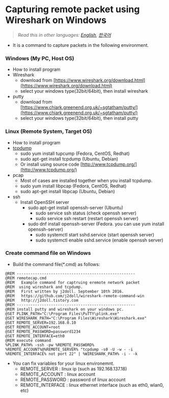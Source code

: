 # Capturing remote packet using Wireshark on Windows

> *Read this in other languages: [English](README.md), [한국어](README.ko.md)*

- It is a command to capture packets in the following environment.

### Windows (My PC, Host OS)
- How to install program
- Wireshark
	- download from [https://www.wireshark.org/download.html](https://www.wireshark.org/download.html)
	- select your windows type(32bit/64bit), then install wireshark
- putty
	- download from [https://www.chiark.greenend.org.uk/~sgtatham/putty/](https://www.chiark.greenend.org.uk/~sgtatham/putty/)
	- select your windows type(32bit/64bit), then install putty

### Linux (Remote System, Target OS)
- How to install program
- [tcpdump](http://www.tcpdump.org/)
	- sudo yum install tupcump (Fedora, CentOS, Redhat)
	- sudo apt-get install tcpdump (Ubuntu, Debian)
	- Or install using source code [http://www.tcpdump.org/](http://www.tcpdump.org/)	
- pcap
	- Most of cases are installed together when you install tcpdump.
	- sudo yum install libpcap (Fedora, CentOS, Redhat)
	- sudo apt-get install libpcap (Ubuntu, Debian)
- ssh
	- Install OpenSSH server
		- sudo apt-get install openssh-server (Ubuntu)
			- sudo service ssh status (check openssh server)
			- sudo service ssh restart (restart openssh server)
		- sudo dnf install openssh-server (Fedora. you can use yum install openssh-server)
			- sudo systemctl start sshd.service (start openssh server)
			- sudo systemctl enable sshd.service (enable openssh server)

### Create command file on Windows
- Build the command file(*.cmd) as follows:
	
```
@REM ---------------------------------------------------- 
@REM remotecap.cmd
@REM   Example command for captruing eremote network packet
@REM  using wireshark and tcpdump. 
@REM   First written by j2doll. September 10th 2016. 
@REM   https://github.com/j2doll/wireshark-remote-command-win
@REM   http://j2doll.tistory.com
@REM ---------------------------------------------------- 
@REM install putty and wireshark on your windows pc. 
@SET PLINK_PATH="C:\Program Files\PuTTY\plink.exe" 
@SET WIRESHARK_PATH="C:\Program Files\Wireshark\Wireshark.exe" 
@SET REMOTE_SERVER=192.168.0.10 
@SET REMOTE_ACCOUNT=root 
@SET REMOTE_PASSWORD=password1234 
@SET REMOTE_INTERFACE=eth0 
@REM execute command 
%PLINK_PATH% -ssh -pw %REMOTE_PASSWORD% %REMOTE_ACCOUNT%@%REMOTE_SERVER% "tcpdump -s0 -U -w - -i %REMOTE_INTERFACE% not port 22" | %WIRESHARK_PATH% -i - -k
```
	
- You can fix variables for your linux environemnt.
	- REMOTE_SERVER : linux ip (such as 192.168.137.18)
	- REMOTE_ACCOUNT : linux account 
	- REMOTE_PASSWORD : password of linux account
	- REMOTE_INTERFACE : linux ethernet interface (such as eth0, wlan0, etc)
